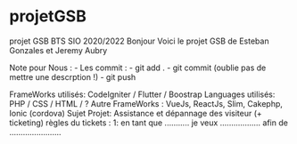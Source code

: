# projetGSB
projet GSB BTS SIO 2020/2022
Bonjour Voici le projet GSB de Esteban Gonzales et Jeremy Aubry


Note pour Nous : - Les commit : - git add .
                                - git commit (oublie pas de mettre une descrption !)
                                - git push 

FrameWorks utilisés: CodeIgniter / Flutter / Boostrap
Languages utilisés: PHP / CSS / HTML / ?
Autre FrameWorks : VueJs, ReactJs, Slim, Cakephp, Ionic (cordova)
Sujet Projet: Assistance et dépannage des visiteur (+ ticketing) 
règles du tickets : 1: en tant que ........... je veux .................. afin de  .......................
                    